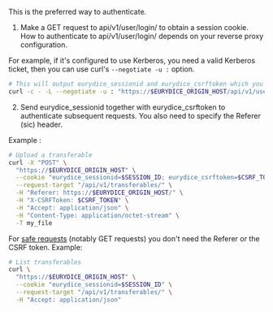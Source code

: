 This is the preferred way to authenticate.

1. Make a GET request to api/v1/user/login/ to obtain a session cookie. How to authenticate to api/v1/user/login/ depends on your reverse proxy configuration.

For example, if it's configured to use Kerberos, you need a valid Kerberos ticket, then you can use curl's `--negotiate -u :` option.

```bash
# This will output eurydice_sessionid and eurydice_csrftoken which you will need for the next step.
curl -c - -L --negotiate -u : "https://$EURYDICE_ORIGIN_HOST/api/v1/user/login/" -H "Accept: application/json"
```

2. Send eurydice_sessionid together with eurydice_csrftoken to authenticate subsequent requests. You also need to specify the Referer (sic) header.

Example :
```bash
# Upload a transferable
curl -X "POST" \
  "https://$EURYDICE_ORIGIN_HOST" \
  --cookie "eurydice_sessionid=$SESSION_ID; eurydice_csrftoken=$CSRF_TOKEN" \
  --request-target "/api/v1/transferables/" \
  -H "Referer: https://$EURYDICE_ORIGIN_HOST/" \
  -H "X-CSRFToken: $CSRF_TOKEN" \
  -H "Accept: application/json" \
  -H "Content-Type: application/octet-stream" \
  -T my_file
```

For [safe requests](https://developer.mozilla.org/en-US/docs/Glossary/Safe/HTTP) (notably GET requests) you don't need the Referer or the CSRF token. Example:

```bash
# List transferables
curl \
  "https://$EURYDICE_ORIGIN_HOST" \
  --cookie "eurydice_sessionid=$SESSION_ID" \
  --request-target "/api/v1/transferables/" \
  -H "Accept: application/json"
```
